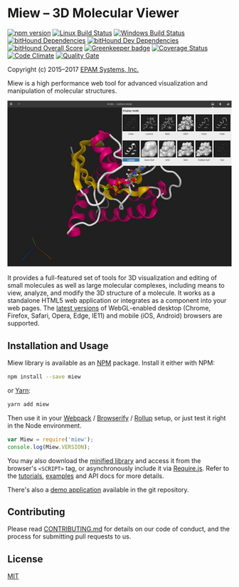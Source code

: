 # Miew – 3D Molecular Viewer

[![npm version](https://img.shields.io/npm/v/miew.svg)](https://www.npmjs.com/package/miew)
[![Linux Build Status](https://img.shields.io/travis/epam/miew.svg?label=linux)](https://travis-ci.org/epam/miew)
[![Windows Build Status](https://img.shields.io/appveyor/ci/paulsmirnov/miew.svg?label=windows)](https://ci.appveyor.com/project/paulsmirnov/miew/branch/master)
[![bitHound Dependencies](https://www.bithound.io/github/epam/miew/badges/dependencies.svg)](https://www.bithound.io/github/epam/miew/master/dependencies/npm)
[![bitHound Dev Dependencies](https://www.bithound.io/github/epam/miew/badges/devDependencies.svg)](https://www.bithound.io/github/epam/miew/master/dependencies/npm)
[![bitHound Overall Score](https://www.bithound.io/github/epam/miew/badges/score.svg)](https://www.bithound.io/github/epam/miew)
[![Greenkeeper badge](https://badges.greenkeeper.io/epam/miew.svg)](https://greenkeeper.io/)
[![Coverage Status](https://coveralls.io/repos/github/epam/miew/badge.svg)](https://coveralls.io/github/epam/miew)
[![Code Climate](https://codeclimate.com/github/epam/miew/badges/gpa.svg)](https://codeclimate.com/github/epam/miew)
[![Quality Gate](https://sonarcloud.io/api/badges/gate?key=epam:miew)](https://sonarcloud.io/dashboard/index/epam:miew)

Copyright (c) 2015–2017 [EPAM Systems, Inc.](https://www.epam.com/)

Miew is a high performance web tool for advanced visualization and manipulation of molecular
structures.

![Miew - 3D Molecular Viewer](docs/demo.png)

It provides a full-featured set of tools for 3D visualization and editing of small molecules as
well as large molecular complexes, including means to view, analyze, and modify the 3D structure
of a molecule. It works as a standalone HTML5 web application or integrates as a component into
your web pages. The [latest versions](https://browsehappy.com/) of WebGL-enabled desktop (Chrome,
Firefox, Safari, Opera, Edge, IE11) and mobile (iOS, Android) browsers are supported.

## Installation and Usage

Miew library is available as an [NPM] package. Install it either with NPM:

```sh
npm install --save miew
```

or [Yarn]:

```sh
yarn add miew
```

Then use it in your [Webpack] / [Browserify] / [Rollup] setup, or just test it right in the Node
environment.

```js
var Miew = require('miew');
console.log(Miew.VERSION);
```

You may also download the [minified library](dist/Miew.min.js) and access it from the browser's
`<SCRIPT>` tag, or asynchronously include it via [Require.js]. Refer to the [tutorials],
[examples] and API docs for more details.

There's also a [demo application] available in the git repository.

[tutorials]: docs/tutorials/embed.md
[examples]: examples/
[demo application]: http://miew.opernsource.epam.com/

[Require.js]: http://requirejs.org/
[Webpack]: https://webpack.js.org/
[Browserify]: http://browserify.org/
[Rollup]: https://rollupjs.org/
[Node.js]: https://nodejs.org/
[NPM]: https://www.npmjs.com/
[Yarn]: https://yarnpkg.com/

## Contributing

Please read [CONTRIBUTING.md](CONTRIBUTING.md) for details on our code of conduct, and the process for submitting pull requests to us.

## License

[MIT](LICENSE.md)
